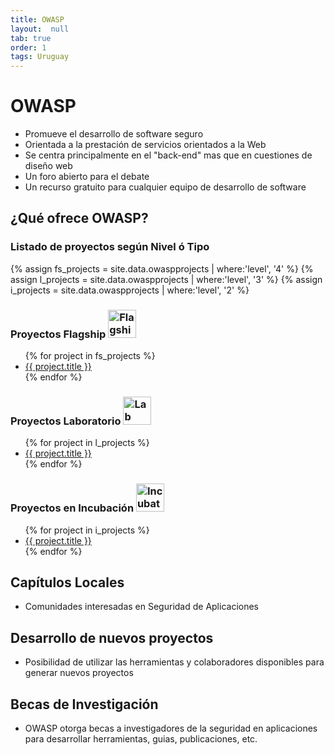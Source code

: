 ```yaml
---
title: OWASP
layout:  null
tab: true
order: 1
tags: Uruguay
---
```


# OWASP
* Promueve el desarrollo de software seguro
* Orientada a la prestación de servicios orientados a la Web
* Se centra principalmente en el "back-end" mas que en cuestiones de diseño web
* Un foro abierto para el debate
* Un recurso gratuito para cualquier equipo de desarrollo de software

## ¿Qué ofrece OWASP?
<div id='all-projects' class='projects-list'>
    <h3>Listado de proyectos según <a id="projects-level" class='active'>Nivel</a> ó <a id="projects-type" class='inactive'>Tipo</a></h3>
    <div id="project-list-level" class='project-list'>
        {% assign fs_projects = site.data.owaspprojects | where:'level', '4' %}
        {% assign l_projects = site.data.owaspprojects | where:'level', '3' %}
        {% assign i_projects = site.data.owaspprojects | where:'level', '2' %}
        <h3>Proyectos Flagship <img src='https://owasp.org/assets/images/common/owasp_level_flagship.svg' width='45px' alt='Flagship'></h3>
        <ul>
        {% for project in fs_projects %}
        <li><a href="{{ project.url }}">{{ project.title }}</a></li>
        {% endfor %}
        </ul>
        <h3>Proyectos Laboratorio <img src='https://owasp.org/assets/images/common/owasp_level_labs.svg' width='45px' alt='Lab'></h3>
        <ul>
        {% for project in l_projects %}
        <li><a href="{{ project.url }}">{{ project.title }}</a></li>
        {% endfor %}
        </ul>
        <h3>Proyectos en Incubación <img src='https://owasp.org/assets/images/common/owasp_level_incubator.svg' width='45px' alt='Incubator'></h3>
        <ul>
        {% for project in i_projects %}
        <li><a href="{{ project.url }}">{{ project.title }}</a></li>
        {% endfor %}
        </ul>
    </div>
    <div id="project-list-type" style='display:none;'>
        {% assign tool_projects = site.data.owaspprojects | where:'type', 'tool' %}
        {% assign documentation_projects = site.data.owaspprojects | where:'type', 'documentation' %}
        {% assign code_projects = site.data.owaspprojects | where:'type', 'code' %}
        {% assign other_projects = site.data.owaspprojects | where:'type', 'other' %}
        <h2>Herramientas <i style="margin-left:12px;" class="fa fa-tools fa-lg"></i></h2>
        <ul>
        {% for project in tool_projects %}
        <li><a href="{{ project.url }}">{{ project.title }}</a></li>
        {% endfor %}
        </ul>
        <h2>Documentación <i style="margin-left:12px;" class="fa fa-file-alt fa-lg"></i></h2>
        <ul> 
        {% for project in documentation_projects %}
        <li><a href="{{ project.url }}">{{ project.title }}</a></li>
        {% endfor %}
        </ul>
        <h2>Código <i style="margin-left:12px;" class="fa fa-file-code fa-lg"></i></h2>
        <ul>
        {% for project in code_projects %}
        <li><a href="{{ project.url }}">{{ project.title }}</a></li>
        {% endfor %}
        </ul>
        <h2>Otros </h2>
        <ul>
        {% for project in other_projects %}
        <li><a href="{{ project.url }}">{{ project.title }}</a></li>
        {% endfor %}
        </ul>
    </div>
</div>
<script type="text/javascript">
    $(function(){
        $('#projects-type').click(function(){
            $('#project-list-level').hide();
            $('#project-list-type').show();
            $('#projects-level').removeClass('active');
            $('#projects-type').addClass('active');
            $('#projects-level').addClass('inactive');
            $('#projects-type').removeClass('inactive');
        });
        $('#projects-level').click(function(){
            $('#project-list-type').hide();
            $('#project-list-level').show();
            $('#projects-type').removeClass('active');
            $('#projects-level').addClass('active');
             $('#projects-level').removeClass('inactive');
            $('#projects-type').addClass('inactive');
        });
    });
</script>


## Capítulos Locales
* Comunidades interesadas en Seguridad de Aplicaciones

## Desarrollo de nuevos proyectos
* Posibilidad de utilizar las herramientas y colaboradores disponibles para generar nuevos proyectos

## Becas de Investigación
* OWASP otorga becas a investigadores de la seguridad en aplicaciones para desarrollar herramientas, guias, publicaciones, etc.
